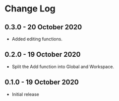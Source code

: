 # Change Log

## 0.3.0 - 20 October 2020
- Added editing functions.

## 0.2.0 - 19 October 2020
- Split the Add function into Global and Workspace.

## 0.1.0 - 19 October 2020
- Initial release